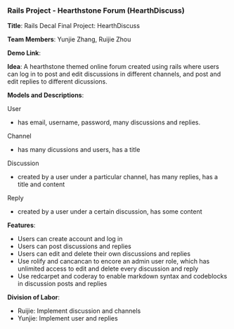 ### Rails Project - Hearthstone Forum (HearthDiscuss)

__Title__: Rails Decal Final Project: HearthDiscuss

__Team Members__: Yunjie Zhang, Ruijie Zhou

__Demo Link__: 

__Idea__: A hearthstone themed online forum created using rails where users can log in to post and edit discussions in different channels, and post and edit replies to different dicussions.

__Models and Descriptions__:

User

* has email, username, password, many discussions and replies.

Channel

* has many dicussions and users, has a title

Discussion

* created by a user under a particular channel, has many replies, has a title and content

Reply

* created by a user under a certain discussion, has some content

__Features__:

* Users can create account and log in
* Users can post discussions and replies
* Users can edit and delete their own discussions and replies
* Use rolify and cancancan to encore an admin user role, which has unlimited access to edit and delete every discussion and reply
* Use redcarpet and coderay to enable markdown syntax and codeblocks in discussion posts and replies

__Division of Labor__:

* Ruijie: Implement discussion and channels
* Yunjie: Implement user and replies